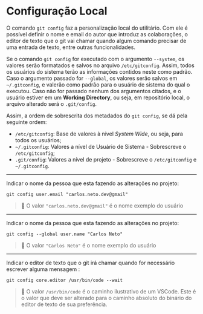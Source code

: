 # Configuração Local

O comando `git config` faz a personalização local do utilitário. Com ele é possível definir o nome e email do autor que introduz as colaborações, o editor de texto que o git vai chamar quando algum comando precisar de uma entrada de texto, entre outras funcionalidades.

Se o comando `git config` for executado com o argumento `--system`, os valores serão formatados e salvos no arquivo `/etc/gitconfig`. Assim, todos os usuários do sistema terão as informações contidos neste como padrão. Caso o argumento passado for `--global`, os valores serão salvos em `~/.gitconfig`, e valerão como padrão para o usuário de sistema do qual o executou. Caso não for passado nenhum dos argumentos citados, e o usuário estiver em um **Working Directory**, ou seja, em repositório local, o arquivo alterado será o `.git/config`.

Assim, a ordem de sobrescrita dos metadados do `git config`, se dá pela seguinte ordem:

- `/etc/gitconfig`: Base de valores à nivel *System Wide*, ou seja, para todos os usuários;
- `~/.gitconfig`: Valores a nível de Usuário de Sistema - Sobrescreve o `/etc/gitconfig`;
- `.git/config`: Valores a nível de projeto - Sobrescreve o `/etc/gitconfig` e `~/.gitconfig`.

----

Indicar o nome da pessoa que esta fazendo as alterações no projeto:

```console
git config user.email "carlos.neto.dev@gmail" 
```

> :memo: O valor `"carlos.neto.dev@gmail"` é o nome exemplo do usuário

---

Indicar o nome da pessoa que esta fazendo as alterações no projeto:

```console
git config --global user.name "Carlos Neto"
```

> :memo: O valor `"Carlos Neto"` é o nome exemplo do usuário

---

Indicar o editor de texto que o git irá chamar quando for necessário escrever alguma mensagem :

```console
git config core.editor /usr/bin/code --wait
```

> :memo: O valor `/usr/bin/code` é o caminho ilustrativo de um VSCode. Este é o valor que deve ser alterado para o caminho absoluto do binário do editor de texto de sua preferência.

